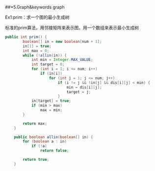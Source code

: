 ##*5.Graph&keywords graph
  
Ex1:prim：求一个图的最小生成树  
  
标准的prim算法，用邻接矩阵来表示图，用一个数组来表示最小生成树  
```java
public int prim() {
		boolean[] in = new boolean[num + 1];
		in[1] = true;
		int max = 0;
		while (!allin(in)) {
			int min = Integer.MAX_VALUE;
			int target = 0;
			for (int i = 1; i <= num; i++)
				if (in[i])
					for (int j = 1; j <= num; j++)
						if (i != j && !in[j] && dis[i][j] < min) {
							min = dis[i][j];
							target = j;
						}
			in[target] = true;
			if (min > max)
				max = min;
		}

		return max;
	}

	public boolean allin(boolean[] in) {
		for (boolean a : in)
			if (!a)
				return false;

		return true;
	}
```
